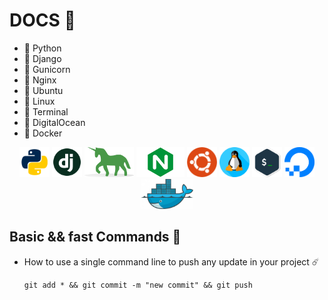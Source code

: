 # DOCS 🚀
 - 💙 Python
 - 💙 Django 
 - 💙 Gunicorn 
 - 💙 Nginx 
 - 💙 Ubuntu
 - 💙 Linux
 - 💙 Terminal
 - 💙 DigitalOcean
 - 💙 Docker

<p align="center">
  <code><img height="48" src="./pictures/python.png"      /></code>
  <code><img height="48" src="./pictures/django.png"      /></code>
  <code><img height="48" src="./pictures/gunicorn.png"    /></code>
  <code><img height="48" src="./pictures/nginx.png"       /></code> 
  <code><img height="48" src="./pictures/ubuntu.png"      /></code> 
  <code><img height="48" src="./pictures/linux.png"       /></code>
  <code><img height="48" src="./pictures/terminal.png"    /></code>
  <code><img height="48" src="./pictures/digitalocean.png"/></code>
  <code><img height="48" src="./pictures/docker.png"      /></code>
</p>

## Basic && fast Commands 🙂

 - How to use a single command line to push any update in your project ☄️
   
   ```git
   git add * && git commit -m "new commit" && git push
   ```